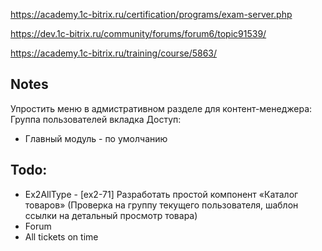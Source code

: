 https://academy.1c-bitrix.ru/certification/programs/exam-server.php

https://dev.1c-bitrix.ru/community/forums/forum6/topic91539/

https://academy.1c-bitrix.ru/training/course/5863/

## Notes
Упростить меню в адмистративном разделе для контент-менеджера:
Группа пользователей вкладка Доступ:
- Главный модуль - по умолчанию

## Todo:
- Ex2AllType - [ex2-71] Разработать простой компонент «Каталог товаров» (Проверка на группу текущего
пользователя, шаблон ссылки на детальный просмотр товара)
- Forum
- All tickets on time
